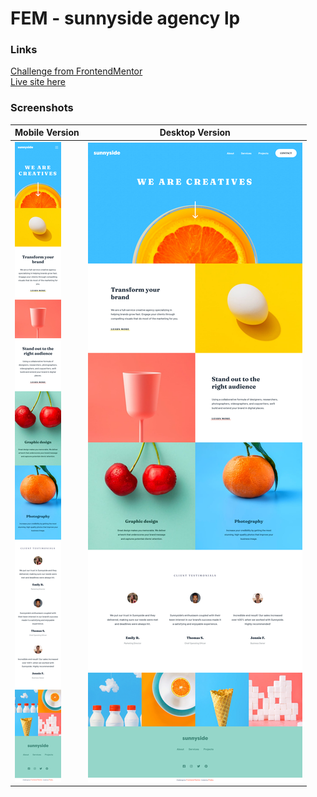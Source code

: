 # FEM - sunnyside agency lp
### Links
[Challenge from FrontendMentor](https://www.frontendmentor.io/challenges/sunnyside-agency-landing-page-7yVs3B6ef)\
[Live site here](https://mgksp.github.io/FEM-sunnyside-agency-lp/)
### Screenshots
Mobile Version            |  Desktop Version
--------------------------|-------------------------
<img src="./screenshots/mobile.png" alt="mobile version" /> | <img align="top" src="./screenshots/desktop.png" alt="desktop version" />
